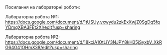 Посилання на лабораторні роботи:

Лабораторна робота №1:
https://docs.google.com/document/d/1tUSUy_vxwydu2zkExXwjZ0SgDq5fqYDmgXBA3FEt2XI/edit?usp=sharing

Лабораторна робота №2:
https://docs.google.com/document/d/18kciA1OtLiY3NJPY8kH35jSyxbV_XkRG64G41OHmX38/edit?usp=sharing

